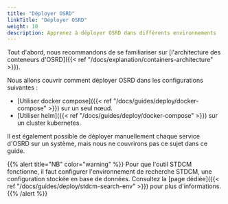 ```yaml
---
title: "Déployer OSRD"
linkTitle: "Déployer OSRD"
weight: 10
description: Apprenez à déployer OSRD dans différents environnements
---
```


Tout d'abord, nous recommandons de se familiariser sur [l'architecture des conteneurs d'OSRD]({{< ref "/docs/explanation/containers-architecture" >}}).

Nous allons couvrir comment déployer OSRD dans les configurations suivantes :

- [Utiliser docker compose]({{< ref "/docs/guides/deploy/docker-compose" >}}) sur un seul nœud.
- [Utiliser helm]({{< ref "/docs/guides/deploy/docker-compose" >}}) sur un cluster kubernetes.

Il est également possible de déployer manuellement chaque service d'OSRD sur un système, mais nous ne couvrirons pas ce sujet dans ce guide.


{{% alert title="NB" color="warning" %}}
Pour que l'outil STDCM fonctionne, il faut configurer l'environnement de recherche STDCM, une configuration stockée en base de données.
Consultez la [page dédiée]({{< ref "/docs/guides/deploy/stdcm-search-env" >}}) pour plus d'informations.
{{% /alert %}}

